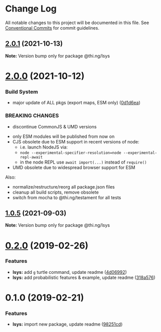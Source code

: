 # Change Log

All notable changes to this project will be documented in this file.
See [Conventional Commits](https://conventionalcommits.org) for commit guidelines.

## [2.0.1](https://github.com/thi-ng/umbrella/compare/@thi.ng/lsys@2.0.0...@thi.ng/lsys@2.0.1) (2021-10-13)

**Note:** Version bump only for package @thi.ng/lsys





# [2.0.0](https://github.com/thi-ng/umbrella/compare/@thi.ng/lsys@1.0.5...@thi.ng/lsys@2.0.0) (2021-10-12)


### Build System

* major update of ALL pkgs (export maps, ESM only) ([0d1d6ea](https://github.com/thi-ng/umbrella/commit/0d1d6ea9fab2a645d6c5f2bf2591459b939c09b6))


### BREAKING CHANGES

* discontinue CommonJS & UMD versions

- only ESM modules will be published from now on
- CJS obsolete due to ESM support in recent versions of node:
  - i.e. launch NodeJS via:
  - `node --experimental-specifier-resolution=node --experimental-repl-await`
  - in the node REPL use `await import(...)` instead of `require()`
- UMD obsolete due to widespread browser support for ESM

Also:
- normalize/restructure/reorg all package.json files
- cleanup all build scripts, remove obsolete
- switch from mocha to @thi.ng/testament for all tests






##  [1.0.5](https://github.com/thi-ng/umbrella/compare/@thi.ng/lsys@1.0.4...@thi.ng/lsys@1.0.5) (2021-09-03) 

**Note:** Version bump only for package @thi.ng/lsys 

#  [0.2.0](https://github.com/thi-ng/umbrella/compare/@thi.ng/lsys@0.1.0...@thi.ng/lsys@0.2.0) (2019-02-26) 

###  Features 

- **lsys:** add `g` turtle command, update readme ([4d06992](https://github.com/thi-ng/umbrella/commit/4d06992)) 
- **lsys:** add probabilistic features & example, update readme ([318a576](https://github.com/thi-ng/umbrella/commit/318a576)) 

#  0.1.0 (2019-02-21) 

###  Features 

- **lsys:** import new package, update readme ([98251cd](https://github.com/thi-ng/umbrella/commit/98251cd))
